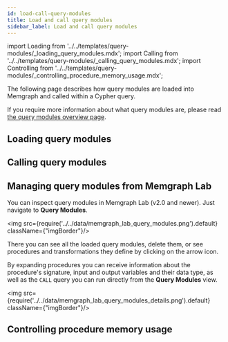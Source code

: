 ```yaml
---
id: load-call-query-modules
title: Load and call query modules
sidebar_label: Load and call query modules
---
```


import Loading from '../../templates/query-modules/_loading_query_modules.mdx';
import Calling from '../../templates/query-modules/_calling_query_modules.mdx';
import Controlling from '../../templates/query-modules/_controlling_procedure_memory_usage.mdx';


The following page describes how query modules are loaded into Memgraph and
called within a Cypher query. 

If you require more information about what query modules are, please
read [the query modules overview page](overview.md).

## Loading query modules

<Loading/>

## Calling query modules

<Calling/>

## Managing query modules from Memgraph Lab

You can inspect query modules in Memgraph Lab (v2.0 and newer).
Just navigate to **Query Modules**.

<img src={require('../../data/memgraph_lab_query_modules.png').default} className={"imgBorder"}/>

There you can see all the loaded query modules, delete them, or see procedures
and transformations they define by clicking on the arrow icon.

By expanding procedures you can receive information about the procedure's
signature, input and output variables and their data type, as well as the `CALL`
query you can run directly from the **Query Modules** view.

<img src={require('../../data/memgraph_lab_query_modules_details.png').default} className={"imgBorder"}/>

## Controlling procedure memory usage

<Controlling/>
